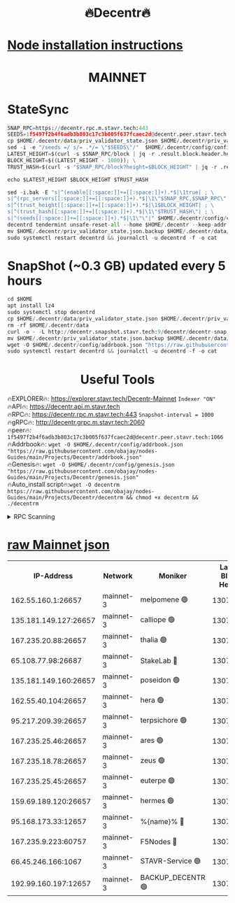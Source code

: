 <h1 align="center"> 🔥Decentr🔥</h1>

[Node installation instructions](https://github.com/obajay/nodes-Guides/tree/main/Projects/Decentr)
=
<h1 align="center"> MAINNET</h1>

# StateSync
```python
SNAP_RPC=https://decentr.rpc.m.stavr.tech:443
SEEDS=1f5497f2b4f6adb3b803c17c3b005f637fcaec2d@decentr.peer.stavr.tech:1066
cp $HOME/.decentr/data/priv_validator_state.json $HOME/.decentr/priv_validator_state.json.backup
sed -i -e "/seeds =/ s/= .*/= \"$SEEDS\"/"  $HOME/.decentr/config/config.toml
LATEST_HEIGHT=$(curl -s $SNAP_RPC/block | jq -r .result.block.header.height); \
BLOCK_HEIGHT=$((LATEST_HEIGHT - 1000)); \
TRUST_HASH=$(curl -s "$SNAP_RPC/block?height=$BLOCK_HEIGHT" | jq -r .result.block_id.hash)

echo $LATEST_HEIGHT $BLOCK_HEIGHT $TRUST_HASH

sed -i.bak -E "s|^(enable[[:space:]]+=[[:space:]]+).*$|\1true| ; \
s|^(rpc_servers[[:space:]]+=[[:space:]]+).*$|\1\"$SNAP_RPC,$SNAP_RPC\"| ; \
s|^(trust_height[[:space:]]+=[[:space:]]+).*$|\1$BLOCK_HEIGHT| ; \
s|^(trust_hash[[:space:]]+=[[:space:]]+).*$|\1\"$TRUST_HASH\"| ; \
s|^(seeds[[:space:]]+=[[:space:]]+).*$|\1\"\"|" $HOME/.decentr/config/config.toml
decentrd tendermint unsafe-reset-all --home $HOME/.decentr --keep-addr-book
mv $HOME/.decentr/priv_validator_state.json.backup $HOME/.decentr/data/priv_validator_state.json
sudo systemctl restart decentrd && journalctl -u decentrd -f -o cat
```
# SnapShot (~0.3 GB) updated every 5 hours
```python
cd $HOME
apt install lz4
sudo systemctl stop decentrd
cp $HOME/.decentr/data/priv_validator_state.json $HOME/.decentr/priv_validator_state.json.backup
rm -rf $HOME/.decentr/data
curl -o - -L http://decentr.snapshot.stavr.tech:9/decentr/decentr-snap.tar.lz4 | lz4 -c -d - | tar -x -C $HOME/.decentr --strip-components 2
mv $HOME/.decentr/priv_validator_state.json.backup $HOME/.decentr/data/priv_validator_state.json
wget -O $HOME/.decentr/config/addrbook.json "https://raw.githubusercontent.com/obajay/nodes-Guides/main/Projects/Decentr/addrbook.json"
sudo systemctl restart decentrd && journalctl -u decentrd -f -o cat
```

 <h1 align="center"> Useful Tools</h1>

🔥EXPLORER🔥:     https://explorer.stavr.tech/Decentr-Mainnet        `Indexer "ON"` \
🔥API🔥:          https://decentr.api.m.stavr.tech \
🔥RPC🔥:          https://decentr.rpc.m.stavr.tech:443              `Snapshot-interval = 1000` \
🔥gRPC🔥:         http://decentr.grpc.m.stavr.tech:2060 \
🔥peer🔥:         `1f5497f2b4f6adb3b803c17c3b005f637fcaec2d@decentr.peer.stavr.tech:1066` \
🔥Addrbook🔥:  `wget -O $HOME/.decentr/config/addrbook.json "https://raw.githubusercontent.com/obajay/nodes-Guides/main/Projects/Decentr/addrbook.json"` \
🔥Genesis🔥:  `wget -O $HOME/.decentr/config/genesis.json "https://raw.githubusercontent.com/obajay/nodes-Guides/main/Projects/Decentr/genesis.json"` \
🔥Auto_install script🔥:`wget -O decentrm https://raw.githubusercontent.com/obajay/nodes-Guides/main/Projects/Decentr/decentrm && chmod +x decentrm && ./decentrm`

<details>
<summary>RPC Scanning</summary>

<h2 align="center"> We scan nodes in real time every 4 hours. And we provide the final result of RPC endpoints.
We cannot influence the operation of these nodes in any way. </h2>


```python
If Voting Power is higher than 0 --> then the Node is a validator of the network and may be subject to attack and be a potential threat to the chain.
```
```python
We marked such validators with a red symbol
```

</details>

[raw Mainnet json](https://rpc-check.decentrm.stavr.tech/decentrm/rpc-decentrm-result.json)
=



<table><tr><th>IP-Address</th><th>Network</th><th>Moniker</th><th>Latest Block Height</th><th>Earliest Block Height</th><th>Catching Up</th><th>Tx Index</th><th>Voting Power</th><th>Scan Time</th></tr><tr><td>162.55.160.1:26657</td><td>mainnet-3</td><td>melpomene 🟢</td><td>13073938</td><td>1688950</td><td>False</td><td>on</td><td>0</td><td>2024-02-27T03:37:44.883909934UTC</td></tr><tr><td>135.181.149.127:26657</td><td>mainnet-3</td><td>calliope 🟢</td><td>13073938</td><td>1688950</td><td>False</td><td>on</td><td>0</td><td>2024-02-27T03:37:47.866559894UTC</td></tr><tr><td>167.235.20.88:26657</td><td>mainnet-3</td><td>thalia 🟢</td><td>13073939</td><td>1688950</td><td>False</td><td>on</td><td>0</td><td>2024-02-27T03:37:53.379869337UTC</td></tr><tr><td>65.108.77.98:26687</td><td>mainnet-3</td><td>StakeLab 🔴</td><td>13073939</td><td>1688950</td><td>False</td><td>on</td><td>5592923</td><td>2024-02-27T03:37:53.692609695UTC</td></tr><tr><td>135.181.149.160:26657</td><td>mainnet-3</td><td>poseidon 🟢</td><td>13073940</td><td>1688950</td><td>False</td><td>on</td><td>0</td><td>2024-02-27T03:37:58.283144749UTC</td></tr><tr><td>162.55.40.104:26657</td><td>mainnet-3</td><td>hera 🟢</td><td>13073940</td><td>1688950</td><td>False</td><td>on</td><td>0</td><td>2024-02-27T03:38:00.559327919UTC</td></tr><tr><td>95.217.209.39:26657</td><td>mainnet-3</td><td>terpsichore 🟢</td><td>13073941</td><td>1688950</td><td>False</td><td>on</td><td>0</td><td>2024-02-27T03:38:04.966844534UTC</td></tr><tr><td>167.235.25.46:26657</td><td>mainnet-3</td><td>ares 🟢</td><td>13073942</td><td>1688950</td><td>False</td><td>on</td><td>0</td><td>2024-02-27T03:38:09.272869147UTC</td></tr><tr><td>167.235.18.78:26657</td><td>mainnet-3</td><td>zeus 🟢</td><td>13073942</td><td>1688950</td><td>False</td><td>on</td><td>0</td><td>2024-02-27T03:38:11.622487889UTC</td></tr><tr><td>167.235.25.45:26657</td><td>mainnet-3</td><td>euterpe 🟢</td><td>13073943</td><td>1688950</td><td>False</td><td>on</td><td>0</td><td>2024-02-27T03:38:13.871600782UTC</td></tr><tr><td>159.69.189.120:26657</td><td>mainnet-3</td><td>hermes 🟢</td><td>13073943</td><td>1688950</td><td>False</td><td>on</td><td>0</td><td>2024-02-27T03:38:16.146703514UTC</td></tr><tr><td>95.168.173.33:12657</td><td>mainnet-3</td><td>%{name}% 🔴</td><td>13073938</td><td>8964001</td><td>False</td><td>on</td><td>4264596</td><td>2024-02-27T03:37:48.859125204UTC</td></tr><tr><td>167.235.9.223:60757</td><td>mainnet-3</td><td>F5Nodes 🔴</td><td>13073938</td><td>12380001</td><td>False</td><td>off</td><td>562</td><td>2024-02-27T03:37:49.080774389UTC</td></tr><tr><td>66.45.246.166:1067</td><td>mainnet-3</td><td>STAVR-Service 🟢</td><td>13073938</td><td>13071001</td><td>False</td><td>on</td><td>0</td><td>2024-02-27T03:37:48.401903219UTC</td></tr><tr><td>192.99.160.197:12657</td><td>mainnet-3</td><td>BACKUP_DECENTR 🟢</td><td>13072001</td><td>13072001</td><td>False</td><td>off</td><td>0</td><td>2024-02-27T03:37:45.515038234UTC</td></tr></table>

